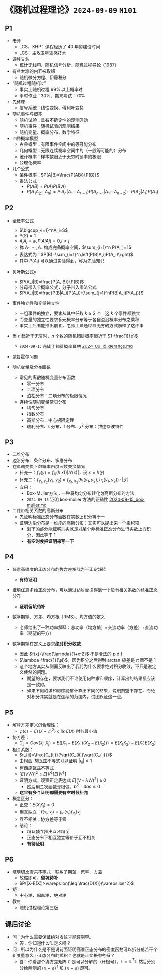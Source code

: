 # 《随机过程理论》`2024-09-09` `M101`

## P1

- 老师
  - LCS、XHP：课程经历了 40 年的建设时间
  - LCS：主攻卫星遥感技术
- 课程又名
  - 统计无线电、随机信号分析、随机过程导论（1987）
- 有些太难的内容被取缔
  - 随机微分方程、伊藤积分
- “随机过程随机过”
  - 事实上随机过程 99% 以上概率过
  - 平时作业：30%、期末考试：70%
- 先修课
  - 信号系统：线性变换、傅利叶变换
- 随机事件与概率
  - 随机试验：具有不确定性的观测活动
  - 随机事件：随机试验的观测结果
  - 随机变量、概率分布、数学特征
- 四种概率模型
  - 古典概型：有限事件空间中的等可能分布
  - 几何概型：无限连续概率空间中的（一般等可能的）分布
  - 统计概率：样本数趋近于无穷时频率的极限
  - 公理化概率
- 几个公式
  - 条件概率：$P(A|B)=\frac{P(AB)}{P(B)}$
  - 乘法公式：
    - $P(AB)=P(A)P(B|A)$
    - $P(A_1A_2\cdots A_n)=P(A_n|A_1\cdots A_{n-1})P(A_{n-1}|A_1\cdots A_{n-2})\cdots P(A_2|A_1)P(A_1)$

## P2

- 全概率公式
  - $\bigcup_{i=1}^nA_i=S$
  - $P(S)=1$
  - $A_iA_j=\varnothing, P(AiAj)=0, i\neq j$
  - 称 $A_1, \cdots, A_n$ 构成完备概率空间，$\sum_{i=1}^n P(A_i)=1$
  - 表达式为：$P(B)=\sum_{i=1}^n\left(P(B|A_i)P(A_i)\right)$
  - 其中 $P(A_i)$ 可以通过实验得到，称为先验知识
- 贝叶斯公式y
  - $P(A_i|B)=\frac{P(A_iB)}{P(B)}$
  - 分母带入全概率公式，分子带入乘法公式
  - $P(A_i|B)=\frac{P(B|A_i)P(A_i)}{\sum_{j=1}^nP(B|A_j)P(A_j)}$

- 事件独立性和变量独立性
  - 一组事件的独立，要求从其中任取 $k\geq 2$ 个，这 $k$ 个事件都独立
  - 而变量的独立性要求多元概率分布等于各自边沿概率分布之乘积
  - 事实上后者能推出前者，老师上课通过置无穷的方式解释了这件事
- 当 $n$ 趋近于无穷时，$n$ 个数的随机错排概率趋近于 $1-\frac{1}{e}$
  - `2024-09-15` 完成了错排概率证明 [2024-09-15_derange.md](./2024-09-15_derange.md)
- 蒙提霍尔问题
- 随机变量及分布函数
  - 常见的离散随机变量分布函数
    - 零一分布
    - 二项分布
    - 泊松分布：二项分布的极限情况
  - 连续性随机变量常见分布
    - 均匀分布
    - 指数分布
    - 高斯分布：中心极限定理
    - 瑞利分布、t 分布、f 分布、$\chi^2$ 分布：描述杂波特性

## P3

- 二维分布
- 边沿分布、条件分布、多维分布
- 在单调变换下的概率密度函数变换情况
  - 补充一：$f_Y(y)=f_X(h(x))|h'(x)|$，设 $x=h(y)$
  - 补充二：$f_{Y_1, Y_2}(y_1, y_2)=f_{X_1, X_2}(h_1(y_1, y_2), h_2(y_1, y_2))\cdot|\mathcal J|$
  - 应用：
    - Box-Muller方法：一种将均匀分布转化为高斯分布的方法
    - `2024-09-15` 证明 box-muller 方法的正确性 [2024-09-15_box-muller.md](./2024-09-15_box-muller.md)
- 二维带相关系数的高斯分布
  - 先证明标准正态分布函数在实数上积分等于一
  - 证明边沿分布是一维度的高斯分布：其实可以提出来一个乘积项
    - 剩下的部分能证明其实就是对某个非标准正态分布进行实数上的积分，因此等于 1
    - **有空时候把证明来写一下**

## P4

- 任意高维度的正态分布的协方差矩阵为半正定矩阵
  - **有待证明**
- 证明任意多维正态分布，可以通过仿射变换得到一个没有相关系数的标准正态分布
  - **证明留坑待补**

- 数学期望、方差、均方根（RMS）、均方值的定义
  - 老师给出了一种功率解释：总功率（均方值）=交流功率（方差）+直流功率（期望的平方）
- 数学期望在定义上要求**绝对积分收敛**
  - 因此 $f(x)=\frac{\lambda}{1+x^2}$ 不是合法的 $\text{p.d.f}$
  - $\lambda=\frac{1}{\pi}$，因为积分之后得到 $\arctan$ 极差是 $\pi$ 而不是 $1$
  - 这个地方其实从侧面反映出了我们为什么要求绝对积分收敛，不只是说定义使然的问题。
    - 期望的存在，要求我们不论使用何种求和顺序，计算出的结果都应该是一致的。
    - 如果不同的求和顺序能够计算出不同的结果，说明期望不存在。而绝对积分其实就是在连续的范围内，试图保证这一点。

## P5

- 解释方差定义的合理性：
  - $\varphi(c)=E\{(X-c)^2\}$ $c$ 取 $E(X)$ 时有最小值
- 协方差：
  - $C_{ij}=Cov(X_i, X_j)=E\{(X_1-E(X_1))(X_2-E(X_2))\}=E(X_1X_2)-E(X_1)E(X_2)$
- 相关系数：
  - $r_{ij}=\frac{C_{ij}}{\sqrt{C_{ii}}\sqrt{C_{jj}}}$
  - 由柯西-施瓦兹不等式可以证明 $|r_{ij}|\leq 1$
  -  柯西施瓦兹不等式
    - $[E(VW)]^2\leq E[V^2]E[W^2]$
    - 证明方式，观察正定表达式 $E[(V-\lambda W)^2]\geq 0$
      - 然后用二次函数无根做，$b^2-4ac\leq 0$
  - **这里有多个证明都需要有空时候补充**
- 概念区分：
  - 正交：$E(X_iX_j)=0$
  - 相互独立：$f(x_i, x_j)=f_{X_i}(x_i)f_{X_j}(x_j)$
  - 互不相关：协方差等于零
  - 结论：
    - 相互独立推出互不相关
    - 正态分布下相互独立等价于互不相关
    - **有待证明**

## P6

- 证明切比雪夫不等式：联系了期望、概率、方差
  - 放缩即可，**留坑待补**
  - $P(|X-E(X)|>\varepsilon)\leq \frac{D(X)}{\varepsilon^2}$
- 矩：
  - 中心矩、原点矩、绝对矩
- 教材
  - 随机过程理论第三版

## 课后讨论

- 问：为什么需要保证绝对收敛才能算期望。
  - 答：你知道什么叫定义吗？
- 问：所以为什么是不是说前面证明高维正态分布的密度函数可以拆分成若干个新变量意义下正态分布的乘积？也就是正交换参考系？
  - 答：你看那个协方差矩阵 $\mathbb C$ 是可以分解的（开根号），$\mathbb C=\mathbb L^T\mathbb L$ 然后分别分给两侧的 $(\mathbb x-\mathbb a)^T$ 和 $(\mathbb x-\mathbb a)$ 即可。

